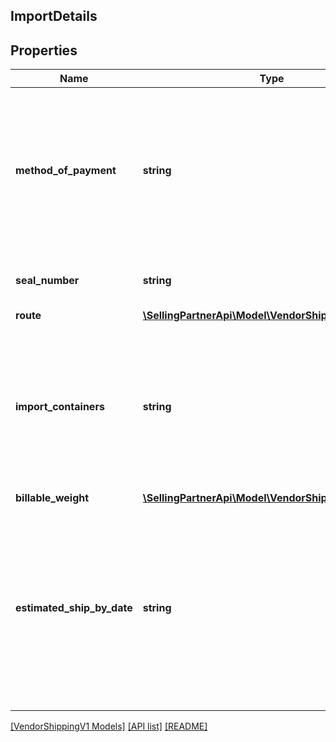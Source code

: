 ## ImportDetails

## Properties

Name | Type | Description | Notes
------------ | ------------- | ------------- | -------------
**method_of_payment** | **string** | This is used for import purchase orders only. If the recipient requests, this field will contain the shipment method of payment. | [optional]
**seal_number** | **string** | The container&#39;s seal number. | [optional]
**route** | [**\SellingPartnerApi\Model\VendorShippingV1\Route**](Route.md) |  | [optional]
**import_containers** | **string** | Types and numbers of container(s) for import purchase orders. Can be a comma-separated list if shipment has multiple containers. | [optional]
**billable_weight** | [**\SellingPartnerApi\Model\VendorShippingV1\Weight**](Weight.md) |  | [optional]
**estimated_ship_by_date** | **string** | Date on which the shipment is expected to be shipped. This value should not be in the past and not more than 60 days out in the future. Must be in in ISO 8601 format. | [optional]

[[VendorShippingV1 Models]](../) [[API list]](../../Api) [[README]](../../../README.md)
